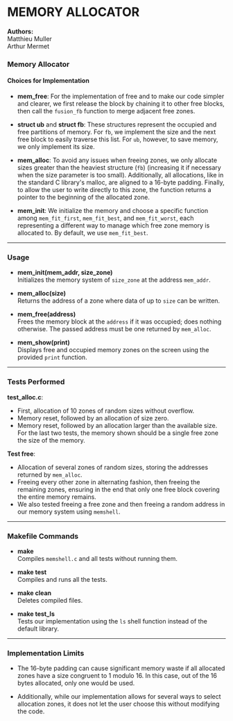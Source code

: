 # MEMORY ALLOCATOR

**Authors:**  
Matthieu Muller  
Arthur Mermet

### Memory Allocator

#### Choices for Implementation

- **mem_free**: For the implementation of free and to make our code simpler and clearer, we first release the block by chaining it to other free blocks, then call the `fusion_fb` function to merge adjacent free zones.

- **struct ub** and **struct fb**: These structures represent the occupied and free partitions of memory. For `fb`, we implement the size and the next free block to easily traverse this list. For `ub`, however, to save memory, we only implement its size.

- **mem_alloc**: To avoid any issues when freeing zones, we only allocate sizes greater than the heaviest structure (`fb`) (increasing it if necessary when the size parameter is too small). Additionally, all allocations, like in the standard C library's malloc, are aligned to a 16-byte padding. Finally, to allow the user to write directly to this zone, the function returns a pointer to the beginning of the allocated zone.

- **mem_init**: We initialize the memory and choose a specific function among `mem_fit_first`, `mem_fit_best`, and `mem_fit_worst`, each representing a different way to manage which free zone memory is allocated to. By default, we use `mem_fit_best`.

---

### Usage

- **mem_init(mem_addr, size_zone)**  
  Initializes the memory system of `size_zone` at the address `mem_addr`.

- **mem_alloc(size)**  
  Returns the address of a zone where data of up to `size` can be written.

- **mem_free(address)**  
  Frees the memory block at the `address` if it was occupied; does nothing otherwise. The passed address must be one returned by `mem_alloc`.

- **mem_show(print)**  
  Displays free and occupied memory zones on the screen using the provided `print` function.

---

### Tests Performed

**test_alloc.c**:  
- First, allocation of 10 zones of random sizes without overflow.  
- Memory reset, followed by an allocation of size zero.  
- Memory reset, followed by an allocation larger than the available size.  
  For the last two tests, the memory shown should be a single free zone the size of the memory.

**Test free**:  
- Allocation of several zones of random sizes, storing the addresses returned by `mem_alloc`.  
- Freeing every other zone in alternating fashion, then freeing the remaining zones, ensuring in the end that only one free block covering the entire memory remains.  
- We also tested freeing a free zone and then freeing a random address in our memory system using `memshell`.

---

### Makefile Commands

- **make**  
  Compiles `memshell.c` and all tests without running them.

- **make test**  
  Compiles and runs all the tests.

- **make clean**  
  Deletes compiled files.

- **make test_ls**  
  Tests our implementation using the `ls` shell function instead of the default library.

---

### Implementation Limits

- The 16-byte padding can cause significant memory waste if all allocated zones have a size congruent to 1 modulo 16. In this case, out of the 16 bytes allocated, only one would be used.

- Additionally, while our implementation allows for several ways to select allocation zones, it does not let the user choose this without modifying the code.
